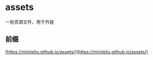 # assets

一些资源文件，用于外链


## 前缀

[https://minjieliu.github.io/assets/](https://minjieliu.github.io/assets/)